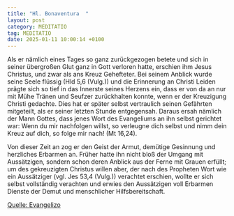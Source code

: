 ```yaml
---
title: "Hl. Bonaventura  "
layout: post
category: MEDITATIO
tag: MEDITATIO
date: 2025-01-11 10:00:14 +0100
---
```

Als er nämlich eines Tages so ganz zurückgezogen betete und sich in seiner übergroßen Glut ganz in Gott verloren hatte, erschien ihm Jesus Christus, und zwar als ans Kreuz Gehefteter. Bei seinem Anblick wurde seine Seele flüssig (Hld 5,6 (Vulg.)) und die Erinnerung an Christi Leiden prägte sich so tief in das Innerste seines Herzens ein, dass er von da an nur mit Mühe Tränen und Seufzer zurückhalten konnte, wenn er der Kreuzigung Christi gedachte.<!--more--> Dies hat er später selbst vertraulich seinen Gefährten mitgeteilt, als er seiner letzten Stunde entgegensah. Daraus ersah nämlich der Mann Gottes, dass jenes Wort des Evangeliums an ihn selbst gerichtet war: Wenn du mir nachfolgen willst, so verleugne dich selbst und nimm dein Kreuz auf dich, so folge mir nach! (Mt 16,24).

Von dieser Zeit an zog er den Geist der Armut, demütige Gesinnung und herzliches Erbarmen an. Früher hatte ihn nicht bloß der Umgang mit Aussätzigen, sondern schon deren Anblick aus der Ferne mit Grauen erfüllt; um des gekreuzigten Christus willen aber, der nach des Propheten Wort wie ein Aussätziger (vgl. Jes 53,4 (Vulg.)) verachtet erschien, wollte er sich selbst vollständig verachten und erwies den Aussätzigen voll Erbarmen Dienste der Demut und menschlicher Hilfsbereitschaft.



[Quelle: Evangelizo](https://evangeliumtagfuertag.org/DE/gospel)